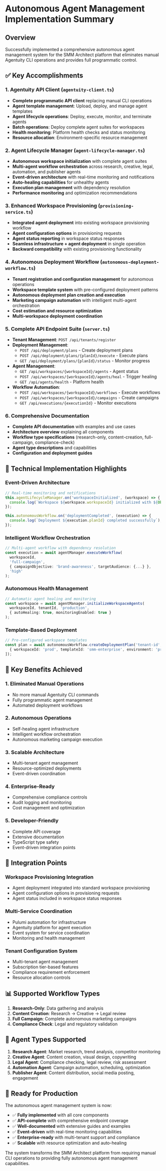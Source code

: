 # Autonomous Agent Management Implementation Summary

## Overview
Successfully implemented a comprehensive autonomous agent management system for the SMM Architect platform that eliminates manual Agentuity CLI operations and provides full programmatic control.

## ✅ Key Accomplishments

### 1. Agentuity API Client (`agentuity-client.ts`)
- **Complete programmatic API client** replacing manual CLI operations
- **Agent template management**: Upload, deploy, and manage agent templates
- **Agent lifecycle operations**: Deploy, execute, monitor, and terminate agents
- **Batch operations**: Deploy complete agent suites for workspaces
- **Health monitoring**: Platform health checks and status monitoring
- **Resource allocation**: Environment-specific resource management

### 2. Agent Lifecycle Manager (`agent-lifecycle-manager.ts`)
- **Autonomous workspace initialization** with complete agent suites
- **Multi-agent workflow orchestration** across research, creative, legal, automation, and publisher agents
- **Event-driven architecture** with real-time monitoring and notifications
- **Auto-healing capabilities** for unhealthy agents
- **Execution plan management** with dependency resolution
- **Performance monitoring** and optimization recommendations

### 3. Enhanced Workspace Provisioning (`provisioning-service.ts`)
- **Integrated agent deployment** into existing workspace provisioning workflow
- **Agent configuration options** in provisioning requests
- **Agent status reporting** in workspace status responses
- **Seamless infrastructure + agent deployment** in single operation
- **Backward compatibility** with existing provisioning functionality

### 4. Autonomous Deployment Workflow (`autonomous-deployment-workflow.ts`)
- **Tenant registration and configuration management** for autonomous operations
- **Workspace template system** with pre-configured deployment patterns
- **Autonomous deployment plan creation and execution**
- **Marketing campaign automation** with intelligent multi-agent orchestration
- **Cost estimation and resource optimization**
- **Multi-workspace deployment coordination**

### 5. Complete API Endpoint Suite (`server.ts`)
- **Tenant Management**: `POST /api/tenants/register`
- **Deployment Management**: 
  - `POST /api/deployment/plans` - Create deployment plans
  - `POST /api/deployment/plans/{planId}/execute` - Execute plans
  - `GET /api/deployment/plans/{planId}/status` - Monitor progress
- **Agent Management**:
  - `GET /api/workspaces/{workspaceId}/agents` - Agent status
  - `POST /api/workspaces/{workspaceId}/agents/heal` - Trigger healing
  - `GET /api/agents/health` - Platform health
- **Workflow Automation**:
  - `POST /api/workspaces/{workspaceId}/workflows` - Execute workflows
  - `POST /api/workspaces/{workspaceId}/campaigns` - Create campaigns
  - `GET /api/executions/{executionId}` - Monitor executions

### 6. Comprehensive Documentation
- **Complete API documentation** with examples and use cases
- **Architecture overview** explaining all components
- **Workflow type specifications** (research-only, content-creation, full-campaign, compliance-check)
- **Agent type descriptions** and capabilities
- **Configuration and deployment guides**

## 🚀 Technical Implementation Highlights

### Event-Driven Architecture
```typescript
// Real-time monitoring and notifications
this.agentLifecycleManager.on('workspaceInitialized', (workspace) => {
  console.log(`Workspace ${workspace.workspaceId} initialized with ${Object.keys(workspace.agents).length} agents`);
});

this.autonomousWorkflow.on('deploymentCompleted', (execution) => {
  console.log(`Deployment ${execution.planId} completed successfully`);
});
```

### Intelligent Workflow Orchestration
```typescript
// Multi-agent workflow with dependency resolution
const execution = await agentManager.executeWorkflow(
  workspaceId,
  'full-campaign',
  { campaignObjective: 'brand-awareness', targetAudience: {...} },
  'high'
);
```

### Autonomous Health Management
```typescript
// Automatic agent healing and monitoring
const workspace = await agentManager.initializeWorkspaceAgents(
  workspaceId, tenantId, 'production',
  { autoHealing: true, monitoringEnabled: true }
);
```

### Template-Based Deployment
```typescript
// Pre-configured workspace templates
const plan = await autonomousWorkflow.createDeploymentPlan('tenant-id', [
  { workspaceId: 'prod', templateId: 'smm-enterprise', environment: 'production' }
]);
```

## 🎯 Key Benefits Achieved

### 1. **Eliminated Manual Operations**
- No more manual Agentuity CLI commands
- Fully programmatic agent management
- Automated deployment workflows

### 2. **Autonomous Operations**
- Self-healing agent infrastructure
- Intelligent workflow orchestration
- Autonomous marketing campaign execution

### 3. **Scalable Architecture**
- Multi-tenant agent management
- Resource-optimized deployments
- Event-driven coordination

### 4. **Enterprise-Ready**
- Comprehensive compliance controls
- Audit logging and monitoring
- Cost management and optimization

### 5. **Developer-Friendly**
- Complete API coverage
- Extensive documentation
- TypeScript type safety
- Event-driven integration points

## 🔧 Integration Points

### Workspace Provisioning Integration
- Agent deployment integrated into standard workspace provisioning
- Agent configuration options in provisioning requests
- Agent status included in workspace status responses

### Multi-Service Coordination
- Pulumi automation for infrastructure
- Agentuity platform for agent execution
- Event system for service coordination
- Monitoring and health management

### Tenant Configuration System
- Multi-tenant agent management
- Subscription tier-based features
- Compliance requirement enforcement
- Resource allocation controls

## 📊 Supported Workflow Types

1. **Research-Only**: Data gathering and analysis
2. **Content Creation**: Research → Creative → Legal review
3. **Full Campaign**: Complete autonomous marketing campaigns
4. **Compliance Check**: Legal and regulatory validation

## 🤖 Agent Types Supported

1. **Research Agent**: Market research, trend analysis, competitor monitoring
2. **Creative Agent**: Content creation, visual design, copywriting
3. **Legal Agent**: Compliance checking, legal review, risk assessment
4. **Automation Agent**: Campaign automation, scheduling, optimization
5. **Publisher Agent**: Content distribution, social media posting, engagement

## 🚀 Ready for Production

The autonomous agent management system is now:
- ✅ **Fully implemented** with all core components
- ✅ **API-complete** with comprehensive endpoint coverage
- ✅ **Well-documented** with extensive guides and examples
- ✅ **Event-driven** with real-time monitoring capabilities
- ✅ **Enterprise-ready** with multi-tenant support and compliance
- ✅ **Scalable** with resource optimization and auto-healing

The system transforms the SMM Architect platform from requiring manual CLI operations to providing fully autonomous agent management capabilities.
